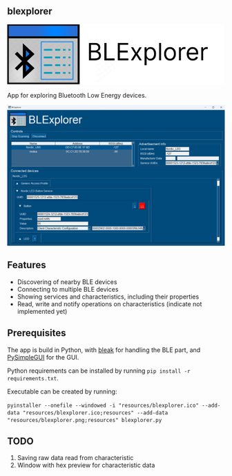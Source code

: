 ## blexplorer
![BLExplorer](images/title.png)

App for exploring Bluetooth Low Energy devices.

![BLExplorer main window](images/preview.png)

## Features

- Discovering of nearby BLE devices
- Connecting to multiple BLE devices
- Showing services and characteristics, including their properties
- Read, write and notify operations on characteristics (indicate not implemented yet)

## Prerequisites

The app is build in Python, with [bleak](https://bleak.readthedocs.io/en/latest/) for handling the BLE part, and [PySimpleGUI](https://www.pysimplegui.org/en/latest/) for the GUI.

Python requirements can be installed by running `pip install -r requirements.txt`.

Executable can be created by running:

`pyinstaller --onefile --windowed -i "resources/blexplorer.ico" --add-data "resources/blexplorer.ico;resources" --add-data "resources/blexplorer.png;resources" blexplorer.py`

## TODO

1. Saving raw data read from characteristic
2. Window with hex preview for characteristic data